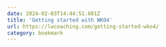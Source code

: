 ```yaml
---
date: 2024-02-03T14:44:51.601Z
title: 'Getting started with WKO4'
url: https://lwcoaching.com/getting-started-wko4/
category: bookmark
---
```

